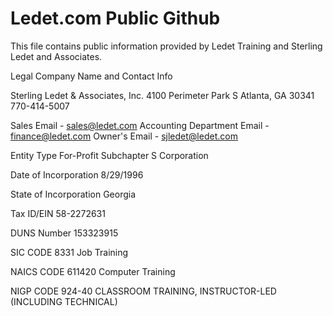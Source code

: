 # Ledet.com Public Github

This file contains public information provided by Ledet Training and Sterling Ledet and Associates.

Legal Company Name and Contact Info

Sterling Ledet & Associates, Inc.
4100 Perimeter Park S
Atlanta, GA 30341
770-414-5007

Sales Email - sales@ledet.com
Accounting Department Email - finance@ledet.com
Owner's Email - sjledet@ledet.com

Entity Type
For-Profit Subchapter S Corporation

Date of Incorporation
8/29/1996

State of Incorporation
Georgia

Tax ID/EIN
58-2272631

DUNS Number
153323915

SIC CODE
8331 Job Training

NAICS CODE
611420 Computer Training

NIGP CODE
924-40     CLASSROOM TRAINING, INSTRUCTOR-LED (INCLUDING TECHNICAL)

